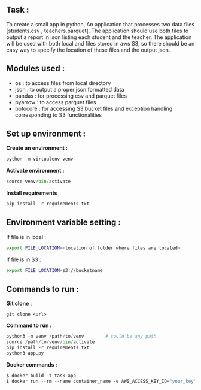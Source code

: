 ## **Task :**
To create a small app in python, An application that processes two data files [students.csv , teachers.parquet]. The application should use both files to output a report in json listing each student and the teacher.
The application will be used with both local and files stored in aws S3, so there should be an easy way to specify the location of these files and the output json.


## **Modules used :**
- os : to access files from local directory
- json : to output a proper json formatted data
- pandas : for processing csv and parquet files
- pyarrow : to access parquet files 
- botocore : for accessing S3 bucket files and exception handling corresponding to S3 functionalities
 

## **Set up environment :**
**Create an environment :**
```python
python -m virtualenv venv
```

 
**Activate environment :**
```python
source venv/bin/activate
```

 
**Install requirements**
```python
pip install -r requirements.txt
```


## Environment variable setting :
If file is in local :
```bash
export FILE_LOCATION=<location of folder where files are located>
```
If file is in S3 :
```bash
export FILE_LOCATION=s3://bucketname
```
 

## **Commands to run :**
**Git clone** :
```git
git clone <url>
```

**Command to run :**
```python
python3 -m venv /path/to/venv        # could be any path
source /path/to/venv/bin/activate
pip install -r requirements.txt
python3 app.py
```


**Docker commands :**
```dockerfile
$ docker build -t task-app .
$ docker run --rm --name container_name -e AWS_ACCESS_KEY_ID="your_key" -e AWS_SECRET_ACCESS_KEY="your_secrt_key" task-app
```
